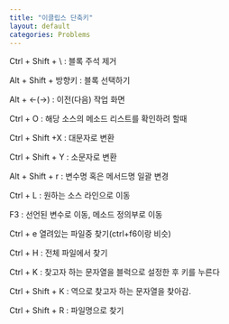 ```yaml
---
title: "이클립스 단축키"
layout: default
categories: Problems
---
```


Ctrl + Shift + \ : 블록 주석 제거

Alt + Shift + 방향키 : 블록 선택하기

Alt + <-(->) : 이전(다음) 작업 화면

Ctrl + O : 해당 소스의 메소드 리스트를 확인하려 할때

Ctrl + Shift +X : 대문자로 변환

Ctrl + Shift + Y : 소문자로 변환

Alt + Shift + r : 변수명 혹은 메서드명 일괄 변경


Ctrl + L : 원하는 소스 라인으로 이동

F3 : 선언된 변수로 이동, 메소드 정의부로 이동

Ctrl + e 열려있는 파일중 찾기(ctrl+f6이랑 비슷)

Ctrl + H : 전체 파일에서 찾기

Ctrl + K : 찾고자 하는 문자열을 블럭으로 설정한 후 키를 누른다

Ctrl + Shift + K : 역으로 찾고자 하는 문자열을 찾아감.

Ctrl + Shift + R : 파일명으로 찾기
